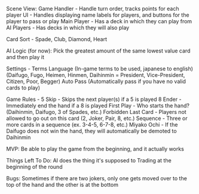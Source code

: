 Scene View:
Game Handler - Handle turn order, tracks points for each player
UI - Handles displaying name labels for players, and buttons for the player to pass or play
Main Player - Has a deck in which they can play from
AI Players - Has decks in which they will also play

Card Sort - Spade, Club, Diamond, Heart

AI Logic (for now): Pick the greatest amount of the same lowest value card and then play it


Settings -
Terms Language (In-game terms to be used, japanese to english) (Daifugo, Fugo, Heimen, Hinmen, Daihinmin = President, Vice-President, Citizen, Poor, Begger)
Auto Pass (Automatically pass if you have no valid cards to play)

Game Rules -
5 Skip - Skips the next player(s) if a 5 is played
8 Ender - Immediately end the hand if a 8 is played
First Play - Who starts the hand? (Daihinmin, Daifugo, 3 of Spades, etc.)
Forbidden Last Card - Players not allowed to go out on this card (2, Joker, Pair, 8, etc.)
Sequence - Three or more cards in a sequence (ex. 3-4-5, 6-7-8, etc.)
Miyako Ochi - If the Daifugo does not win the hand, they will automatically be demoted to Daihinmin


MVP:
Be able to play the game from the beginning, and it actually works


Things Left To Do:
AI does the thing it's supposed to
Trading at the beginning of the round


Bugs:
Sometimes if there are two jokers, only one gets moved over to the top of the hand and the other is at the bottom
